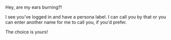 Hey, are my ears burning?!

I see you’ve logged in and have a persona label. I can call you by that or you can enter another name for me to call you, if you'd prefer.

The choice is yours!
